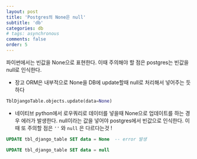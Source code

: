 ```yaml
---
layout: post
title: 'Postgres의 None은 null'
subtitle: 'db'
categories: db
# tags: asynchronous
comments: false
order: 5
---
```


파이썬에서는 빈값을 None으로 표현한다. 이때 주의해야 할 점은
postgres는 빈값을 null로 인식한다.


- 장고 ORM은 내부적으로 None을 DB에 update할때 null로 처리해서 넣어주는 듯 하다
```python
TblDjangoTable.objects.update(data=None)
```

- 네이티브 python에서 로우쿼리로 데이터를 넣을때 None으로 업데이트를 하는 경우 에러가 발생한다. null이라는 값을 넣어야 postgres에서
빈값으로 인식한다. 이때 또 주의할 점은 ```''``` 와 ```null``` 은 다르다는것 !   

```sql
UPDATE tbl_django_table SET data = None  -- error 발생

UPDATE tbl_django_table SET data = null
```